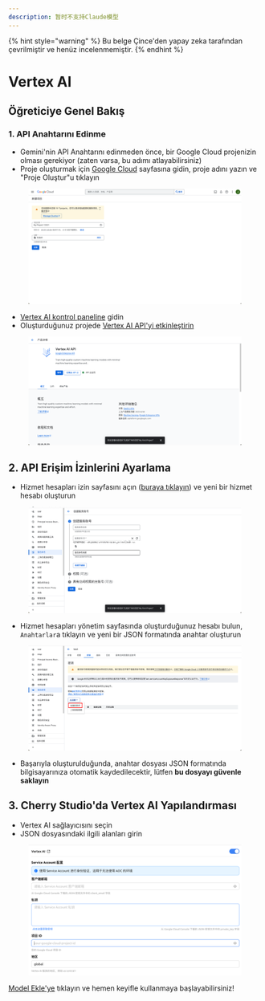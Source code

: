 ```yaml
---
description: 暂时不支持Claude模型
---
```


{% hint style="warning" %}
Bu belge Çince'den yapay zeka tarafından çevrilmiştir ve henüz incelenmemiştir.
{% endhint %}

# Vertex AI

## Öğreticiye Genel Bakış

### 1. API Anahtarını Edinme

* Gemini'nin API Anahtarını edinmeden önce, bir Google Cloud projenizin olması gerekiyor (zaten varsa, bu adımı atlayabilirsiniz)
* Proje oluşturmak için [Google Cloud](https://console.cloud.google.com/projectcreate) sayfasına gidin, proje adını yazın ve "Proje Oluştur"u tıklayın

<figure><img src="../../.gitbook/assets/image (1).png" alt=""><figcaption></figcaption></figure>

* [Vertex AI kontrol paneline](https://console.cloud.google.com/vertex-ai) gidin
* Oluşturduğunuz projede [Vertex AI API'yi etkinleştirin](https://console.cloud.google.com/apis/library/aiplatform.googleapis.com?inv=1\&invt=Ab0iBA)

<figure><img src="../../.gitbook/assets/image (78).png" alt=""><figcaption></figcaption></figure>

## 2. API Erişim İzinlerini Ayarlama

* Hizmet hesapları izin sayfasını açın ([buraya tıklayın](https://console.cloud.google.com/iam-admin/serviceaccounts)) ve yeni bir hizmet hesabı oluşturun

<figure><img src="../../.gitbook/assets/image (79).png" alt=""><figcaption></figcaption></figure>

* Hizmet hesapları yönetim sayfasında oluşturduğunuz hesabı bulun, `Anahtarlar`a tıklayın ve yeni bir JSON formatında anahtar oluşturun

<figure><img src="../../.gitbook/assets/image (80).png" alt=""><figcaption></figcaption></figure>

* Başarıyla oluşturulduğunda, anahtar dosyası JSON formatında bilgisayarınıza otomatik kaydedilecektir, lütfen **bu dosyayı güvenle saklayın**

## 3. Cherry Studio'da Vertex AI Yapılandırması

* Vertex AI sağlayıcısını seçin
* JSON dosyasındaki ilgili alanları girin

<figure><img src="../../.gitbook/assets/image (81).png" alt=""><figcaption></figcaption></figure>

[Model Ekle'ye](https://console.cloud.google.com/vertex-ai/model-garden) tıklayın ve hemen keyifle kullanmaya başlayabilirsiniz!